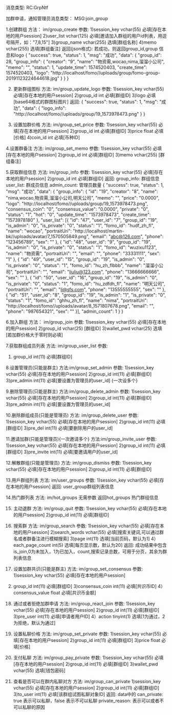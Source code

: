 

消息类型:
RC:GrpNtf

加群申请，通知管理员消息类型：
MSG:join_group


1.创建群组
方法： im/group_create
参数:
1)session_key vchar(55) 必填[存在本地的用户session]
2)user_list vchar(125) 必填[邀请加入群组的用户id列表，用逗号隔开，如："7,8,15"]
3)group_name vchar(255) 选填[群组名称]
4)memo vchar(255) 选填[群组备注]
返回(json格式):
若成功，则返回group_id,group 信息和logo
{
    "success": true,
    "status": 1,
    "msg": "成功",
    "data": {
        "group_id": 28,
        "group_info": {
            "creator": "9",
            "name": "物资需,wocao,nima,溜溜小公司",
            "memo": "",
            "status": 1,
            "update_time": 1574520403,
            "create_time": 1574520403,
            "logo": "http://localhost/fomo//uploads/group/fomo-group-20191123224644618.jpg"
        }
    }
}


2. 更新群组图标
方法: im/group_update_logo
参数:
1)session_key vchar(55) 必填[存在本地的用户session]
2)group_id int 必填[群组ID]
3)logo  必填[base64格式的群图标图片]
返回:
{
	"success": true,
	"status": 1,
	"msg": "成功",
	"data": {
		"logo_info": "http:\/\/localhost\/fomo\/\/uploads\/group\/19_1573978473.png"
	}
}

3. 设置加群价格
方法: im/group_set_price
参数:
1)session_key vchar(55) 必填[存在本地的用户session]
2)group_id int 必填[群组ID]
3)price float 必填[价格]
4)coin_id int 必填[币种ID]

4.设置群备注
方法: im/group_set_memo
参数:
1)session_key vchar(55) 必填[存在本地的用户session]
2)group_id int 必填[群组ID]
3)memo vchar(255) [群组备注]

5.获取群组信息
方法: im/group_info
参数:
1)session_key vchar(55) 必填[存在本地的用户session]
2)group_id int 必填[群组ID]
返回:
group_info: 群组信息
user_list: 群成员信息
admin_count: 管理员数量
{
	"success": true,
	"status": 1,
	"msg": "成功",
	"data": {
		"group_info": {
			"id": "19",
			"creator": "8",
			"name": "nima,wocao,物资需,溜溜小公司,明天公司",
			"memo": "",
			"price": "0.0000",
			"logo": "http:\/\/localhost\/fomo\/\/uploads\/group\/19_1573978473.png",
			"consensus_coin": "0",
			"consensus_value": "0.0000",
			"private": "0",
			"status": "1",
			"hot": "0",
			"update_time": "1573978473",
			"create_time": "1573978180"
		},
		"user_list": [{
			"id": "47",
			"user_id": "7",
			"group_id": "19",
			"is_admin": "0",
			"is_private": "0",
			"status": "1",
			"fomo_id": "hudf_zh_fl",
			"name": "wocao",
			"portraitUri": "http:\/\/localhost\/martin-bk\/\/uploads\/avatar\/7_1570505849.png",
			"email": "abc@126.com",
			"phone": "123456789",
			"sex": ""
		}, {
			"id": "48",
			"user_id": "9",
			"group_id": "19",
			"is_admin": "0",
			"is_private": "0",
			"status": "1",
			"fomo_id": "wuzixu1123",
			"name": "物资需",
			"portraitUri": "",
			"email": "",
			"phone": "33331111",
			"sex": "1"
		}, {
			"id": "49",
			"user_id": "15",
			"group_id": "19",
			"is_admin": "0",
			"is_private": "0",
			"status": "1",
			"fomo_id": "hu_zh_flbbb",
			"name": "溜溜小公司",
			"portraitUri": "",
			"email": "liuliu@123.com",
			"phone": "13666666666",
			"sex": ""
		}, {
			"id": "50",
			"user_id": "16",
			"group_id": "19",
			"is_admin": "0",
			"is_private": "0",
			"status": "1",
			"fomo_id": "hu_zdfdh_fl",
			"name": "明天公司",
			"portraitUri": "",
			"email": "li@sfs.com",
			"phone": "13555555555",
			"sex": ""
		}, {
			"id": "51",
			"user_id": "8",
			"group_id": "19",
			"is_admin": "1",
			"is_private": "0",
			"status": "1",
			"fomo_id": "ghhu_zh_fl",
			"name": "nima",
			"portraitUri": "http:\/\/localhost\/fomo\/\/uploads\/avatar\/8_1571807678.png",
			"email": "",
			"phone": "987654321",
			"sex": ""
		}],
		"admin_count": 1
	}
}


6.加入群组
方法： im/group_join
参数:
1)session_key vchar(55) 必填[存在本地的用户session]
2)group_id vchar(25) [群组ID]
3)wallet_pwd vchar(25) 选填[若加群价格大于零时则必填]

7.获取群组成员列表
方法: im/group_user_list
参数:
1) group_id int(11) 必填[群组ID]


8.设置管理员(只能是群主)
方法:im/group_set_admin
参数:
1)session_key vchar(55) 必填[存在本地的用户session]
2)group_id int(11) 必填[群组ID]
3)pre_admin int(11) 必填[要设置为管理员的user_id] {一次设多个}

9.删除管理员(只能是群主)
方法:im/group_delete_admin
参数:
1)session_key vchar(55) 必填[存在本地的用户session]
2)group_id int(11) 必填[群组ID]
3)pre_admin int(11) 必填[要设置为管理员的user_id]

10.删除群组成员(只能是管理员)
方法: im/group_delete_user
参数:
1)session_key vchar(55) 必填[存在本地的用户session]
2)group_id int(11) 必填[群组ID]
3)pre_del int(11) 必填[要删除用户的user_id]

11.邀请加群(只能是管理员){一次邀请多个}
方法:im/group_invite_user
参数:
1)session_key vchar(55) 必填[存在本地的用户session]
2)group_id int(11) 必填[群组ID]
3)pre_invite int(11) 必填[要邀请用户的user_id]


12.解散群组(只能是管理员)
方法: im/group_dismiss
参数:
1)session_key vchar(55) 必填[存在本地的用户session]
2)group_id int(11) 必填[群组ID]

13.用戶群组列表
方法: im/user_groups
参数:
1)session_key vchar(55) 必填[存在本地的用户session]
返回:
user_group群组列表信息

14.热门群列表
方法: im/hot_groups
无需参数
返回hot_groups 热门群组信息

15. 主动退群
方法: im/group_quit
参数:
1)session_key vchar(55) 必填[存在本地的用户session]
2)group_id int(11) 必填[群组ID]

16. 搜索群
方法: im/group_search
参数:
1)session_key vchar(55) 必填[存在本地的用户session]
2)search_words vchar(55) 必填[搜索关键词,可以通过群名或者群备注进行模糊搜索]
3)page  int(11)     选填[当前页码，默认为1]
4）each_page_count int(5)    选填[每页显示数，默认为20]
返回:
成功结果中包含is_join,0为未加入，1为已加入，count,搜索记录总数，可用于分页，其余为群列表信息

17. 设置加群共识(只能是群主)
方法: im/group_set_consensus
参数:
1)session_key vchar(55) 必填[存在本地的用户session]
2) group_id int(11) 必填[群组ID]
3)consensus_coin int(11)    必填[共识币ID]
4）consensus_value float     必填[共识币金额]

18. 通过或者拒绝加群申请
方法: im/group_react_join
参数:
1)session_key vchar(55) 必填[存在本地的用户session]
2)group_id int(11) 必填[群组ID]
3)pre_user int(11)  必填[申请者用户ID]
4）action    tinyint(1) 选填[1为通过，2为拒绝，默认为通过]

19. 设置私聊价格
方法: im/group_set_private
参数:
1)session_key vchar(55) 必填[存在本地的用户session]
2)group_id int(11) 必填[群组ID]
3)price float 必填[价格]

20. 支付私聊
方法: im/group_pay_private
参数:
1)session_key vchar(55) 必填[存在本地的用户session]
2)group_id int(11) 必填[群组ID]
3)wallet_pwd vchar(55) 选填[钱包密码]

21. 查看是否可以在群内私聊对方
方法: im/group_can_private
1)session_key vchar(55) 必填[存在本地的用户session]
2)group_id int(11) 必填[群组ID]
3)to_user int(11) 必填[该群组试图私聊对象ID]
返回:
data中的
can_private:    true 表示可以私聊，false 表示不可以私聊
private_reason: 表示可以或者不可以私聊的原因